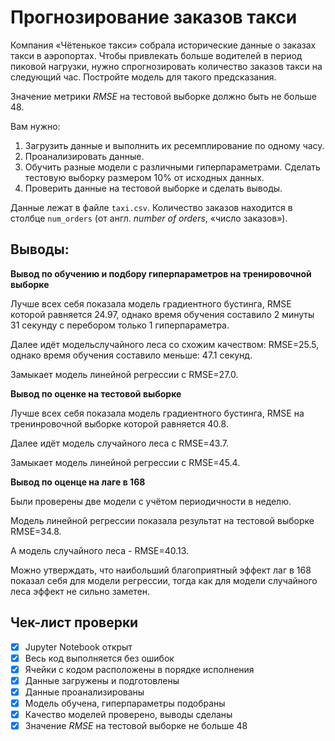#  Прогнозирование заказов такси

Компания «Чётенькое такси» собрала исторические данные о заказах такси в аэропортах. Чтобы привлекать больше водителей в период пиковой нагрузки, нужно спрогнозировать количество заказов такси на следующий час. Постройте модель для такого предсказания.

Значение метрики *RMSE* на тестовой выборке должно быть не больше 48.

Вам нужно:

1. Загрузить данные и выполнить их ресемплирование по одному часу.
2. Проанализировать данные.
3. Обучить разные модели с различными гиперпараметрами. Сделать тестовую выборку размером 10% от исходных данных.
4. Проверить данные на тестовой выборке и сделать выводы.


Данные лежат в файле `taxi.csv`. Количество заказов находится в столбце `num_orders` (от англ. *number of orders*, «число заказов»).

## Выводы:
**Вывод по обучению и подбору гиперпараметров на тренировочной выборке**

Лучше всех себя показала модель градиентного бустинга, RMSE которой равняется 24.97, однако время обучения составило 2 минуты 31 секунду с перебором только 1 гиперпараметра.

Далее идёт модельслучайного леса со схожим качеством: RMSE=25.5, однако время обучения составило меньше: 47.1 секунд.

Замыкает модель линейной регрессии с RMSE=27.0.

**Вывод по оценке на тестовой выборке**

Лучше всех себя показала модель градиентного бустинга, RMSE на тренинровочной выборке которой равняется 40.8.

Далее идёт модель случайного леса с RMSE=43.7.

Замыкает модель линейной регрессии c RMSE=45.4.

**Вывод по оценце на лаге в 168**

Были проверены две модели с учётом периодичности в неделю.

Модель линейной регрессии показала результат на тестовой выборке RMSE=34.8.

А модель случайного леса - RMSE=40.13.

Можно утверждать, что наибольший благоприятный эффект лаг в 168 показал себя для модели регрессии, тогда как для модели случайного леса эффект не сильно заметен.

## Чек-лист проверки
- [x]  Jupyter Notebook открыт
- [x]  Весь код выполняется без ошибок
- [x]  Ячейки с кодом расположены в порядке исполнения
- [x]  Данные загружены и подготовлены
- [x]  Данные проанализированы
- [x]  Модель обучена, гиперпараметры подобраны
- [x]  Качество моделей проверено, выводы сделаны
- [x]  Значение *RMSE* на тестовой выборке не больше 48
